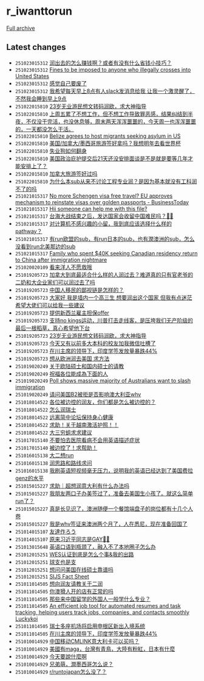 # r_iwanttorun

[Full archive](archive.md)

## Latest changes

- `251023015312` [润出去的怎么赚钱啊？或者有没有什么省钱小技巧？](../posts/r_iwanttorun/251022104217_1od4svw.md)
- `251023015312` [Fines to be imposed to anyone who illegally crosses into United States](../posts/r_iwanttorun/251022172407_1odelb4.md)
- `251023015312` [感觉自己要废了](../posts/r_iwanttorun/251022171136_1ode92g.md)
- `251023015312` [我希望每天早上8点有人slack发消息给我 让我一个激灵醒了，不然我会睡到早上9点](../posts/r_iwanttorun/251022222054_1odme2c.md)
- `251022015810` [23岁无业游民想文转码润欧，求大神指导](../posts/r_iwanttorun/251019165850_1oausl7.md)
- `251022015810` [上周五累了不想工作，但不想工作导致罪恶感，结果纠结到半夜，不仅没干完活，也没休息够，周末两天浑浑噩噩的，今天周一也浑浑噩噩的，一天都没怎么干活。](../posts/r_iwanttorun/251021024118_1oc1g3o.md)
- `251022015810` [Belize agrees to host migrants seeking asylum in US](../posts/r_iwanttorun/251021123418_1ocbpp5.md)
- `251022015810` [美国/加拿大/墨西哥旅游签好拿吗？我想明年去看世界杯](../posts/r_iwanttorun/251022004344_1ocu6f1.md)
- `251022015810` [失业狗如何翻身](../posts/r_iwanttorun/251021113920_1ocalb5.md)
- `251022015810` [美国政治庇护提交后21天还没安排面谈是不是就是要等几年才能安排上了？](../posts/r_iwanttorun/251021052404_1oc4iot.md)
- `251022015810` [加拿大旅游签好过吗](../posts/r_iwanttorun/251021175308_1ocjv5s.md)
- `251022015810` [为什么本sub从来不讨论工程专业润？是因为基本就没有工科润不了的吗](../posts/r_iwanttorun/251021221152_1ocqq6w.md)
- `251021015317` [No more Schengen visa free travel? EU approves mechanism to reinstate visas over golden passports - BusinessToday](../posts/r_iwanttorun/251020151028_1oblc36.md)
- `251021015317` [Hii someone can help me with this file?](../posts/r_iwanttorun/251020064043_1obcuf7.md)
- `251021015317` [台海大战结束之后，发达国家会收留中国难民吗？🙏🏻](../posts/r_iwanttorun/251020080200_1obe6es.md)
- `251021015317` [对计算机不感兴趣的小留，我到底应该选择什么样的pathway？](../posts/r_iwanttorun/251020205856_1obtmt7.md)
- `251021015317` [有run欧盟的sub，有run日本的sub，也有潤澳洲的sub，怎么没看到run北美那边的sub](../posts/r_iwanttorun/251020091633_1obfbxi.md)
- `251021015317` [Family who spent $40K seeking Canadian residency return to China after immigration nightmare](../posts/r_iwanttorun/251020183402_1obpqgq.md)
- `251020020109` [看来洋人不愿救哦](../posts/r_iwanttorun/251019230113_1ob3vlb.md)
- `251019205723` [加拿大到底最适合什么样的人润过去？难道真的只有官老爷的二奶和大企业家们可以润过去了吗](../posts/r_iwanttorun/251004002719_1nxfttu.md)
- `251019205723` [中国人移民的鄙视链是怎样的？](../posts/r_iwanttorun/251019075429_1oajvr1.md)
- `251019205723` [大家好 我是墙内一个高三生 想要润出这个国家 但我有点迷茫 希望大佬们可以给我一些建议](../posts/r_iwanttorun/251019201522_1oazv4o.md)
- `251019205723` [提供新西兰雇主担保offer](../posts/r_iwanttorun/251019164356_1oauezy.md)
- `251019205723` [支持no kings运动，川普打击走线客，是压垮我们无产阶级的最后一根稻草，真心希望他下台](../posts/r_iwanttorun/251019131328_1oapbxv.md)
- `251019205723` [23岁无业游民想文转码润欧，求大神指导](../posts/r_iwanttorun/251019165850_1oausl7.md)
- `251019205723` [今天又有以前多大本科的校友加我微信吐槽了](../posts/r_iwanttorun/251019054208_1oahrth.md)
- `251019205723` [在川主席的领导下，印度学签发放量暴跌44%](../posts/r_iwanttorun/251011000757_1o3h9ne.md)
- `251019205723` [想从欧洲润去美国 求方法](../posts/r_iwanttorun/251019124902_1oaot1x.md)
- `251019020249` [关于欧陆硕士和国内硕士的请教](../posts/r_iwanttorun/251018133624_1o9w0mu.md)
- `251019020249` [祝福各位能成為下面的人](../posts/r_iwanttorun/251018230631_1oaa7qn.md)
- `251019020249` [Poll shows massive majority of Australians want to slash immigration](../posts/r_iwanttorun/251018145601_1o9xyv3.md)
- `251019020249` [请问美国B2被拒是否影响澳大利亚whv](../posts/r_iwanttorun/251018020651_1o9js05.md)
- `251018014522` [各位被边控的润友，你们都是怎么被边控的？](../posts/r_iwanttorun/251017162320_1o95viu.md)
- `251018014522` [怎么润瑞士](../posts/r_iwanttorun/251017215834_1o9ei97.md)
- `251018014522` [远离简中论坛保持身心健康](../posts/r_iwanttorun/251017032638_1o8qphx.md)
- `251018014522` [求助！关于越南激活护照！！](../posts/r_iwanttorun/251017145137_1o93f9a.md)
- `251018014522` [大三穷蛆求求建议](../posts/r_iwanttorun/251017113643_1o8ywjb.md)
- `251017015140` [不要怕去医院看病不会用英语描述症状](../posts/r_iwanttorun/251016230452_1o8l5l7.md)
- `251017015140` [被边控了！求帮助！](../posts/r_iwanttorun/251016162251_1o8aong.md)
- `251016015138` [大二想run](../posts/r_iwanttorun/251015034742_1o70sad.md)
- `251016015138` [润思路和路线求问](../posts/r_iwanttorun/251015073147_1o74l29.md)
- `251016015138` [我刷英语短视频毫无压力，说明我的英语已经达到了美国费拉genz的水平](../posts/r_iwanttorun/251015220418_1o7oomd.md)
- `251015015227` [求助｜超想润意大利有什么办法吗](../posts/r_iwanttorun/251014164911_1o6ktog.md)
- `251015015227` [我朋友两口子办美签过了，准备去美国生小孩了。就这么简单run了？](../posts/r_iwanttorun/251014074806_1o699ut.md)
- `251015015227` [真是长见识了，澳洲随便一个餐馆端盘子的岗位都有十几个人卷](../posts/r_iwanttorun/251014031232_1o64j01.md)
- `251015015227` [我是whv签证来澳洲两个月了，人在悉尼，现在准备回国了](../posts/r_iwanttorun/251014110844_1o6cj7m.md)
- `251014015107` [友達作ろう](../posts/r_iwanttorun/251013164341_1o5oy3g.md)
- `251014015107` [原来习近平同志是GAY🏳‍🌈](../posts/r_iwanttorun/251013134646_1o5k5x9.md)
- `251013015648` [英语口语到瓶颈了，融入不了本地圈子怎么办](../posts/r_iwanttorun/251012122920_1o4nt0o.md)
- `251012015251` [WES认证到底是怎么个事&我的出路](../posts/r_iwanttorun/251011151231_1o3y3pd.md)
- `251012015251` [球支也是支](../posts/r_iwanttorun/251011184833_1o43gvf.md)
- `251012015251` [想问问美国在线硕士靠谱吗](../posts/r_iwanttorun/251011154242_1o3yuev.md)
- `251012015251` [SIJS Fact Sheet](../posts/r_iwanttorun/251011015543_1o3jge8.md)
- `251011014505` [想向润友请教关于二润](../posts/r_iwanttorun/251010045936_1o2rz6u.md)
- `251011014505` [你澳猾人开的店有正常的吗](../posts/r_iwanttorun/251010025219_1o2pjb9.md)
- `251011014505` [那些来中国留学的外国人一般学什么专业？](../posts/r_iwanttorun/251011012937_1o3ixvq.md)
- `251011014505` [An efficient job tool for automated resumes and task tracking, helping users track jobs, companies, and contacts smoothly  Luckykoi](../posts/r_iwanttorun/251010120523_1o2z1he.md)
- `251011014505` [瑞士多座机场将启用申根区新出入境系统](../posts/r_iwanttorun/251010080006_1o2uvs5.md)
- `251011014505` [在川主席的领导下，印度学签发放量暴跌44%](../posts/r_iwanttorun/251011000757_1o3h9ne.md)
- `251010014929` [中国移动CMLINK意大利卡可以买吗？](../posts/r_iwanttorun/251009033820_1o1vudi.md)
- `251010014929` [美國有maga，台灣有青鳥，大陸有粉紅，日本有什麼](../posts/r_iwanttorun/251009174009_1o2cimn.md)
- `251010014929` [今天要說什麼啊](../posts/r_iwanttorun/251009173838_1o2ch7o.md)
- `251010014929` [兄弟萌，潤墨西哥怎么说？](../posts/r_iwanttorun/251009091326_1o215ve.md)
- `251010014929` [r/runtojapan怎么没了？](../posts/r_iwanttorun/251009125743_1o2583t.md)
